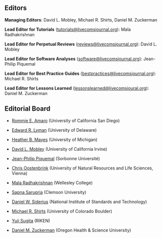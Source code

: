 ## Editors

**Managing Editors**: David L. Mobley, Michael R. Shirts, Daniel M. Zuckerman

**Lead Editor for Tutorials** ([tutorials@livecomsjournal.org](mailto:tutorials@livecomsjournal.org)): Mala Radhakrishnan

**Lead Editor for Perpetual Reviews** ([reviews@livecomsjournal.org](mailto:reviews@livecomsjournal.org)): David L. Mobley

**Lead Editor for Software Analyses** ([software@livecomsjournal.org](mailto:comparisons@livecomsjournal.org)): Jean-Philip Piquemal

**Lead Editor for Best Practice Guides** ([bestpractices@livecomsjournal.org](mailto:bestpractices@livecomsjournal.org)): Michael R. Shirts

**Lead Editor for Lessons Learned** ([lessonslearned@livecomsjoural.org](lessonslearned@livecomsjoural.org)): Daniel M. Zuckerman




## Editorial Board

- [Rommie E. Amaro](https://amarolab.ucsd.edu/) (University of California San Diego)

- [Edward R. Lyman](http://lymangroup.physics.udel.edu/) (University of Delaware)

- [Heather B. Mayes](http://cheresearch.engin.umich.edu/mayes/team/) (University of Michigan)

- [David L. Mobley](https://mobleylab.org/) (University of California Irvine)

- [Jean-Philip Piquemal](http://piquemalresearch.com/) (Sorbonne Université)

- [Chris Oostenbrink](http://www.map.boku.ac.at/en/mms/) (University of Natural Resources and Life Sciences, Vienna)

- [Mala Radhakrishnan](http://www.wellesley.edu/chemistry/facultystaff/radhakrishnan) (Wellesley College)

- [Sapna Sarupria](http://molecularsimulations.sites.clemson.edu/) (Clemson University)

- [Daniel W. Siderius](https://www.nist.gov/people/daniel-siderius) (National Institute of Standards and Technology)

- [Michael R. Shirts](https://www.colorado.edu/lab/shirtsgroup/) (University of Colorado Boulder)

- [Yuji Sugita](http://www.riken.jp/en/research/labs/chief/theor_mol_sci/) (RIKEN)

- [Daniel M. Zuckerman](http://www.ohsuwelcome.com/xd/education/schools/school-of-medicine/departments/basic-science-departments/biomedical-engineering/bme-labs/zuckerman-lab/index.cfm) (Oregon Health & Science University)

